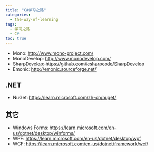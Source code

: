 ```yaml
---
title: "C#学习之路"
categories:
  - the-way-of-learning
tags:
  - 学习之路
  - C#
toc: true
---
```


* Mono: <http://www.mono-project.com/>
* MonoDevelop: <http://www.monodevelop.com/>
* ~~SharpDevelop: <https://github.com/icsharpcode/SharpDevelop>~~
* Emonic: <http://emonic.sourceforge.net/>

## .NET

* NuGet: <https://learn.microsoft.com/zh-cn/nuget/>

## 其它

* Windows Forms: <https://learn.microsoft.com/en-us/dotnet/desktop/winforms/>
* WPF: <https://learn.microsoft.com/en-us/dotnet/desktop/wpf>
* WCF: <https://learn.microsoft.com/en-us/dotnet/framework/wcf/>

